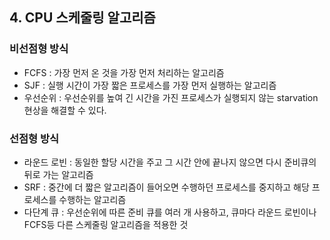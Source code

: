 ## 4. CPU 스케줄링 알고리즘

### 비선점형 방식

- FCFS : 가장 먼저 온 것을 가장 먼저 처리하는 알고리즘
- SJF : 실행 시간이 가장 짧은 프로세스를 가장 먼저 실행하는 알고리즘
- 우선순위 : 우선순위를 높여 긴 시간을 가진 프로세스가 실행되지 않는 starvation 현상을 해결할 수 있다.

### 선점형 방식

- 라운드 로빈 : 동일한 할당 시간을 주고 그 시간 안에 끝나지 않으면 다시 준비큐의 뒤로 가는 알고리즘
- SRF : 중간에 더 짧은 알고리즘이 들어오면 수행하던 프로세스를 중지하고 해당 프로세스를 수행하는 알고리즘
- 다단계 큐 : 우선순위에 따른 준비 큐를 여러 개 사용하고, 큐마다 라운드 로빈이나 FCFS등 다른 스케줄링 알고리즘을 적용한 것

